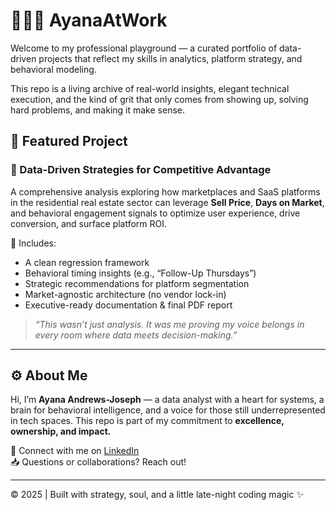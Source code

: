 # 👩🏽‍💻 AyanaAtWork

Welcome to my professional playground — a curated portfolio of data-driven projects that reflect my skills in analytics, platform strategy, and behavioral modeling.

This repo is a living archive of real-world insights, elegant technical execution, and the kind of grit that only comes from showing up, solving hard problems, and making it make sense.

## 📂 Featured Project

### 🧠 Data-Driven Strategies for Competitive Advantage  
A comprehensive analysis exploring how marketplaces and SaaS platforms in the residential real estate sector can leverage **Sell Price**, **Days on Market**, and behavioral engagement signals to optimize user experience, drive conversion, and surface platform ROI.

📌 Includes:
- A clean regression framework  
- Behavioral timing insights (e.g., “Follow-Up Thursdays”)  
- Strategic recommendations for platform segmentation  
- Market-agnostic architecture (no vendor lock-in)  
- Executive-ready documentation & final PDF report

> _“This wasn’t just analysis. It was me proving my voice belongs in every room where data meets decision-making.”_

---

## ⚙️ About Me

Hi, I’m **Ayana Andrews-Joseph** — a data analyst with a heart for systems, a brain for behavioral intelligence, and a voice for those still underrepresented in tech spaces. This repo is part of my commitment to **excellence, ownership, and impact.**

🔗 Connect with me on [LinkedIn](https://www.linkedin.com/in/aajoseph)  
📥 Questions or collaborations? Reach out!

---

© 2025 | Built with strategy, soul, and a little late-night coding magic ✨
